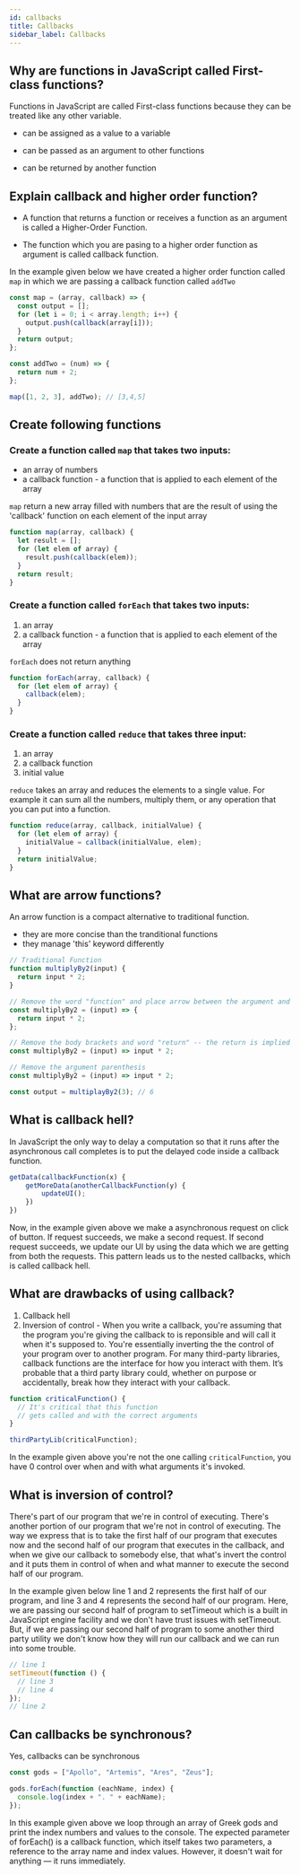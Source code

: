 ```yaml
---
id: callbacks
title: Callbacks
sidebar_label: Callbacks
---
```


## Why are functions in JavaScript called First-class functions?

Functions in JavaScript are called First-class functions because they can be treated like any other variable.

- can be assigned as a value to a variable

- can be passed as an argument to other functions

- can be returned by another function

## Explain callback and higher order function?

- A function that returns a function or receives a function as an argument is called a Higher-Order Function.

- The function which you are pasing to a higher order function as argument is called callback function.

In the example given below we have created a higher order function called `map` in which we are passing a callback function called `addTwo`

```js
const map = (array, callback) => {
  const output = [];
  for (let i = 0; i < array.length; i++) {
    output.push(callback(array[i]));
  }
  return output;
};

const addTwo = (num) => {
  return num + 2;
};

map([1, 2, 3], addTwo); // [3,4,5]
```

## Create following functions

### Create a function called `map` that takes two inputs:

- an array of numbers
- a callback function - a function that is applied to each element of the array

`map` return a new array filled with numbers that are the result of using the 'callback' function on each element of the input array

```js title="map"
function map(array, callback) {
  let result = [];
  for (let elem of array) {
    result.push(callback(elem));
  }
  return result;
}
```

### Create a function called `forEach` that takes two inputs:

1. an array
2. a callback function - a function that is applied to each element of the array

`forEach` does not return anything

```js title="forEach"
function forEach(array, callback) {
  for (let elem of array) {
    callback(elem);
  }
}
```

### Create a function called `reduce` that takes three input:

1. an array
2. a callback function
3. initial value

`reduce` takes an array and reduces the elements to a single value. For example it can sum all the numbers, multiply them, or any operation that you can put into a function.

```js title="reduce"
function reduce(array, callback, initialValue) {
  for (let elem of array) {
    initialValue = callback(initialValue, elem);
  }
  return initialValue;
}
```

## What are arrow functions?

An arrow function is a compact alternative to traditional function.

- they are more concise than the tranditional functions
- they manage 'this' keyword differently

```js
// Traditional Function
function multiplyBy2(input) {
  return input * 2;
}
```

```js
// Remove the word "function" and place arrow between the argument and opening body bracket
const multiplyBy2 = (input) => {
  return input * 2;
};
```

```js
// Remove the body brackets and word "return" -- the return is implied
const multiplyBy2 = (input) => input * 2;
```

```js
// Remove the argument parenthesis
const multiplyBy2 = (input) => input * 2;
```

```js
const output = multiplayBy2(3); // 6
```

## What is callback hell?

In JavaScript the only way to delay a computation so that it runs after the asynchronous call completes is to put the delayed code inside a callback function.

```js
getData(callbackFunction(x) {
    getMoreData(anotherCallbackFunction(y) {
        updateUI();
    })
})
```

Now, in the example given above we make a asynchronous request on click of button. If request succeeds, we make a second request. If second request succeeds, we update our UI by using the data which we are getting from both the requests. This pattern leads us to the nested callbacks, which is called callback hell.

## What are drawbacks of using callback?

1. Callback hell
2. Inversion of control - When you write a callback, you're assuming that the program you're giving the callback to is reponsible and will call it when it's supposed to. You're essentially inverting the the control of your program over to another program. For many third-party libraries, callback functions are the interface for how you interact with them. It’s probable that a third party library could, whether on purpose or accidentally, break how they interact with your callback.

```js
function criticalFunction() {
  // It's critical that this function
  // gets called and with the correct arguments
}

thirdPartyLib(criticalFunction);
```

In the example given above you're not the one calling `criticalFunction`, you have 0 control over when and with what arguments it's invoked.

## What is inversion of control?

There's part of our program that we're in control of executing. There's another portion of our program that we're not in control of executing. The way we express that is to take the first half of our program that executes now and the second half of our program that executes in the callback, and when we give our callback to somebody else, that what's invert the control and it puts them in control of when and what manner to execute the second half of our program.

In the example given below line 1 and 2 represents the first half of our program, and line 3 and 4 represents the second half of our program. Here, we are passing our second half of program to setTimeout which is a built in JavaScript engine facility and we don't have trust issues with setTimeout. But, if we are passing our second half of program to some another third party utility we don't know how they will run our callback and we can run into some trouble.

```js
// line 1
setTimeout(function () {
  // line 3
  // line 4
});
// line 2
```

## Can callbacks be synchronous?

Yes, callbacks can be synchronous

```js
const gods = ["Apollo", "Artemis", "Ares", "Zeus"];

gods.forEach(function (eachName, index) {
  console.log(index + ". " + eachName);
});
```

In this example given above we loop through an array of Greek gods and print the index numbers and values to the console. The expected parameter of forEach() is a callback function, which itself takes two parameters, a reference to the array name and index values. However, it doesn't wait for anything — it runs immediately.
